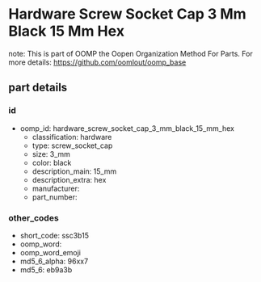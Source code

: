 # Hardware Screw Socket Cap 3 Mm Black 15 Mm Hex  

note: This is part of OOMP the Oopen Organization Method For Parts. For more details: https://github.com/oomlout/oomp_base

##  part details





### id
* oomp_id: hardware_screw_socket_cap_3_mm_black_15_mm_hex
  * classification: hardware
  * type: screw_socket_cap
  * size: 3_mm
  * color: black
  * description_main: 15_mm
  * description_extra: hex
  * manufacturer: 
  * part_number: 

### other_codes
* short_code: ssc3b15
* oomp_word: 
* oomp_word_emoji 
* md5_6_alpha: 96xx7
* md5_6: eb9a3b